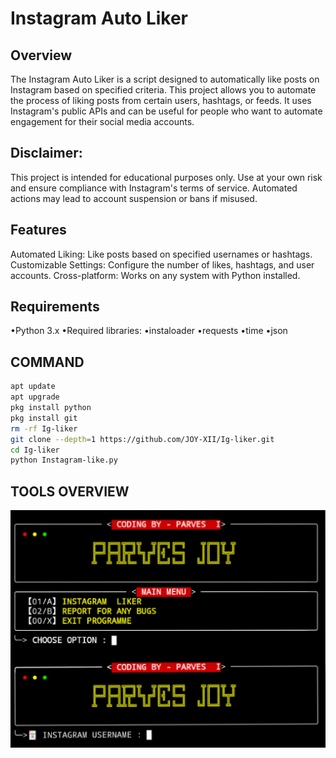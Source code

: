 # Instagram Auto Liker
## Overview
The Instagram Auto Liker is a script designed to automatically like posts on Instagram based on specified criteria. This project allows you to automate the process of liking posts from certain users, hashtags, or feeds. It uses Instagram's public APIs and can be useful for people who want to automate engagement for their social media accounts.

## Disclaimer:
This project is intended for educational purposes only. Use at your own risk and ensure compliance with Instagram's terms of service. Automated actions may lead to account suspension or bans if misused.

## Features
Automated Liking: Like posts based on specified usernames or hashtags.
Customizable Settings: Configure the number of likes, hashtags, and user accounts.
Cross-platform: Works on any system with Python installed.
## Requirements
   •Python 3.x
   •Required libraries:
   •instaloader
   •requests
   •time
   •json
## COMMAND
```bash
apt update
apt upgrade
pkg install python
pkg install git
rm -rf Ig-liker
git clone --depth=1 https://github.com/JOY-XII/Ig-liker.git
cd Ig-liker
python Instagram-like.py
```
## TOOLS OVERVIEW 
![Screenshot of the Script](Picsart_24-11-17_04-41-28-133.jpg)
